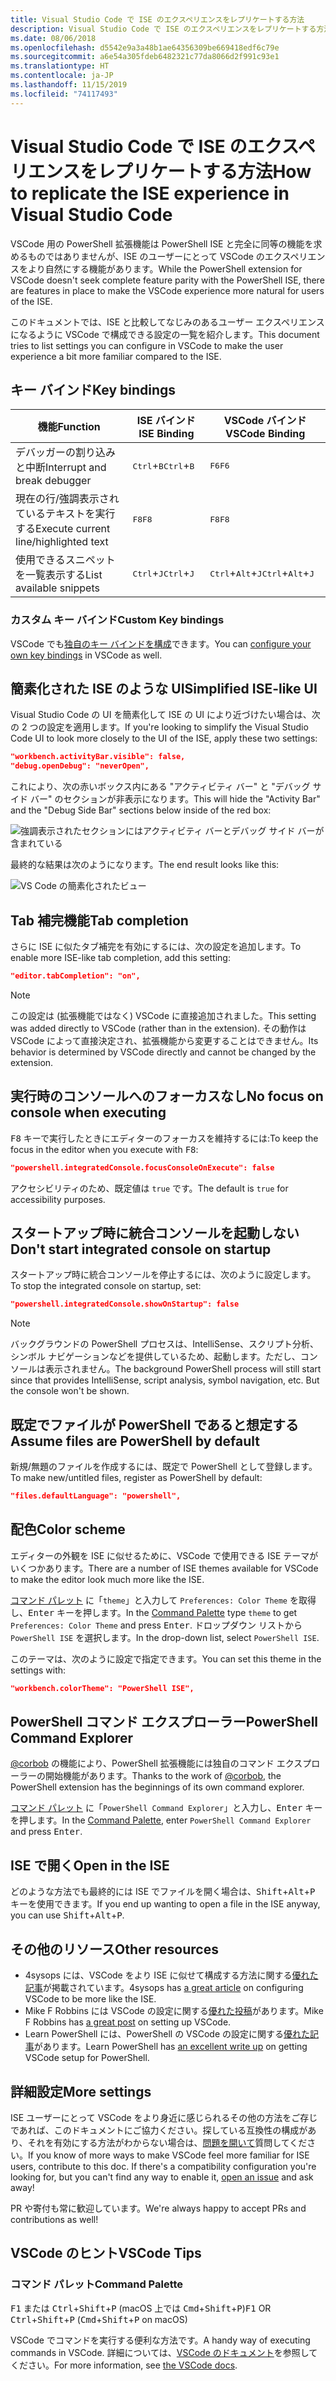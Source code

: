 ```yaml
---
title: Visual Studio Code で ISE のエクスペリエンスをレプリケートする方法
description: Visual Studio Code で ISE のエクスペリエンスをレプリケートする方法
ms.date: 08/06/2018
ms.openlocfilehash: d5542e9a3a48b1ae64356309be669418edf6c79e
ms.sourcegitcommit: a6e54a305fdeb6482321c77da8066d2f991c93e1
ms.translationtype: HT
ms.contentlocale: ja-JP
ms.lasthandoff: 11/15/2019
ms.locfileid: "74117493"
---
```

# <a name="how-to-replicate-the-ise-experience-in-visual-studio-code"></a><span data-ttu-id="18909-103">Visual Studio Code で ISE のエクスペリエンスをレプリケートする方法</span><span class="sxs-lookup"><span data-stu-id="18909-103">How to replicate the ISE experience in Visual Studio Code</span></span>

<span data-ttu-id="18909-104">VSCode 用の PowerShell 拡張機能は PowerShell ISE と完全に同等の機能を求めるものではありませんが、ISE のユーザーにとって VSCode のエクスペリエンスをより自然にする機能があります。</span><span class="sxs-lookup"><span data-stu-id="18909-104">While the PowerShell extension for VSCode doesn't seek complete feature parity with the PowerShell ISE, there are features in place to make the VSCode experience more natural for users of the ISE.</span></span>

<span data-ttu-id="18909-105">このドキュメントでは、ISE と比較してなじみのあるユーザー エクスペリエンスになるように VSCode で構成できる設定の一覧を紹介します。</span><span class="sxs-lookup"><span data-stu-id="18909-105">This document tries to list settings you can configure in VSCode to make the user experience a bit more familiar compared to the ISE.</span></span>

## <a name="key-bindings"></a><span data-ttu-id="18909-106">キー バインド</span><span class="sxs-lookup"><span data-stu-id="18909-106">Key bindings</span></span>

| <span data-ttu-id="18909-107">機能</span><span class="sxs-lookup"><span data-stu-id="18909-107">Function</span></span>                              | <span data-ttu-id="18909-108">ISE バインド</span><span class="sxs-lookup"><span data-stu-id="18909-108">ISE Binding</span></span>                  | <span data-ttu-id="18909-109">VSCode バインド</span><span class="sxs-lookup"><span data-stu-id="18909-109">VSCode Binding</span></span>                              |
| ----------------                      | -----------                  | --------------                              |
| <span data-ttu-id="18909-110">デバッガーの割り込みと中断</span><span class="sxs-lookup"><span data-stu-id="18909-110">Interrupt and break debugger</span></span>          | <span data-ttu-id="18909-111"><kbd>Ctrl</kbd>+<kbd>B</kbd></span><span class="sxs-lookup"><span data-stu-id="18909-111"><kbd>Ctrl</kbd>+<kbd>B</kbd></span></span> | <span data-ttu-id="18909-112"><kbd>F6</kbd></span><span class="sxs-lookup"><span data-stu-id="18909-112"><kbd>F6</kbd></span></span>                               |
| <span data-ttu-id="18909-113">現在の行/強調表示されているテキストを実行する</span><span class="sxs-lookup"><span data-stu-id="18909-113">Execute current line/highlighted text</span></span> | <span data-ttu-id="18909-114"><kbd>F8</kbd></span><span class="sxs-lookup"><span data-stu-id="18909-114"><kbd>F8</kbd></span></span>                | <span data-ttu-id="18909-115"><kbd>F8</kbd></span><span class="sxs-lookup"><span data-stu-id="18909-115"><kbd>F8</kbd></span></span>                               |
| <span data-ttu-id="18909-116">使用できるスニペットを一覧表示する</span><span class="sxs-lookup"><span data-stu-id="18909-116">List available snippets</span></span>               | <span data-ttu-id="18909-117"><kbd>Ctrl</kbd>+<kbd>J</kbd></span><span class="sxs-lookup"><span data-stu-id="18909-117"><kbd>Ctrl</kbd>+<kbd>J</kbd></span></span> | <span data-ttu-id="18909-118"><kbd>Ctrl</kbd>+<kbd>Alt</kbd>+<kbd>J</kbd></span><span class="sxs-lookup"><span data-stu-id="18909-118"><kbd>Ctrl</kbd>+<kbd>Alt</kbd>+<kbd>J</kbd></span></span> |

### <a name="custom-key-bindings"></a><span data-ttu-id="18909-119">カスタム キー バインド</span><span class="sxs-lookup"><span data-stu-id="18909-119">Custom Key bindings</span></span>

<span data-ttu-id="18909-120">VSCode でも[独自のキー バインドを構成](https://code.visualstudio.com/docs/getstarted/keybindings#_custom-keybindings-for-refactorings)できます。</span><span class="sxs-lookup"><span data-stu-id="18909-120">You can [configure your own key bindings](https://code.visualstudio.com/docs/getstarted/keybindings#_custom-keybindings-for-refactorings) in VSCode as well.</span></span>

## <a name="simplified-ise-like-ui"></a><span data-ttu-id="18909-121">簡素化された ISE のような UI</span><span class="sxs-lookup"><span data-stu-id="18909-121">Simplified ISE-like UI</span></span>

<span data-ttu-id="18909-122">Visual Studio Code の UI を簡素化して ISE の UI により近づけたい場合は、次の 2 つの設定を適用します。</span><span class="sxs-lookup"><span data-stu-id="18909-122">If you're looking to simplify the Visual Studio Code UI to look more closely to the UI of the ISE, apply these two settings:</span></span>

```json
"workbench.activityBar.visible": false,
"debug.openDebug": "neverOpen",
```

<span data-ttu-id="18909-123">これにより、次の赤いボックス内にある "アクティビティ バー" と "デバッグ サイド バー" のセクションが非表示になります。</span><span class="sxs-lookup"><span data-stu-id="18909-123">This will hide the "Activity Bar" and the "Debug Side Bar" sections below inside of the red box:</span></span>

![強調表示されたセクションにはアクティビティ バーとデバッグ サイド バーが含まれている](images/How-To-Replicate-the-ISE-Experience-In-VSCode/1-highlighted-sidebar.png)

<span data-ttu-id="18909-125">最終的な結果は次のようになります。</span><span class="sxs-lookup"><span data-stu-id="18909-125">The end result looks like this:</span></span>

![VS Code の簡素化されたビュー](images/How-To-Replicate-the-ISE-Experience-In-VSCode/2-simplified-ui.png)

## <a name="tab-completion"></a><span data-ttu-id="18909-127">Tab 補完機能</span><span class="sxs-lookup"><span data-stu-id="18909-127">Tab completion</span></span>

<span data-ttu-id="18909-128">さらに ISE に似たタブ補完を有効にするには、次の設定を追加します。</span><span class="sxs-lookup"><span data-stu-id="18909-128">To enable more ISE-like tab completion, add this setting:</span></span>

```json
"editor.tabCompletion": "on",
```

> [!NOTE]
> <span data-ttu-id="18909-129">この設定は (拡張機能ではなく) VSCode に直接追加されました。</span><span class="sxs-lookup"><span data-stu-id="18909-129">This setting was added directly to VSCode (rather than in the extension).</span></span> <span data-ttu-id="18909-130">その動作は VSCode によって直接決定され、拡張機能から変更することはできません。</span><span class="sxs-lookup"><span data-stu-id="18909-130">Its behavior is determined by VSCode directly and cannot be changed by the extension.</span></span>

## <a name="no-focus-on-console-when-executing"></a><span data-ttu-id="18909-131">実行時のコンソールへのフォーカスなし</span><span class="sxs-lookup"><span data-stu-id="18909-131">No focus on console when executing</span></span>

<span data-ttu-id="18909-132"><kbd>F8</kbd> キーで実行したときにエディターのフォーカスを維持するには:</span><span class="sxs-lookup"><span data-stu-id="18909-132">To keep the focus in the editor when you execute with <kbd>F8</kbd>:</span></span>

```json
"powershell.integratedConsole.focusConsoleOnExecute": false
```

<span data-ttu-id="18909-133">アクセシビリティのため、既定値は `true` です。</span><span class="sxs-lookup"><span data-stu-id="18909-133">The default is `true` for accessibility purposes.</span></span>

## <a name="dont-start-integrated-console-on-startup"></a><span data-ttu-id="18909-134">スタートアップ時に統合コンソールを起動しない</span><span class="sxs-lookup"><span data-stu-id="18909-134">Don't start integrated console on startup</span></span>

<span data-ttu-id="18909-135">スタートアップ時に統合コンソールを停止するには、次のように設定します。</span><span class="sxs-lookup"><span data-stu-id="18909-135">To stop the integrated console on startup, set:</span></span>

```json
"powershell.integratedConsole.showOnStartup": false
```

> [!NOTE]
> <span data-ttu-id="18909-136">バックグラウンドの PowerShell プロセスは、IntelliSense、スクリプト分析、シンボル ナビゲーションなどを提供しているため、起動します。ただし、コンソールは表示されません。</span><span class="sxs-lookup"><span data-stu-id="18909-136">The background PowerShell process will still start since that provides IntelliSense, script analysis, symbol navigation, etc. But the console won't be shown.</span></span>

## <a name="assume-files-are-powershell-by-default"></a><span data-ttu-id="18909-137">既定でファイルが PowerShell であると想定する</span><span class="sxs-lookup"><span data-stu-id="18909-137">Assume files are PowerShell by default</span></span>

<span data-ttu-id="18909-138">新規/無題のファイルを作成するには、既定で PowerShell として登録します。</span><span class="sxs-lookup"><span data-stu-id="18909-138">To make new/untitled files, register as PowerShell by default:</span></span>

```json
"files.defaultLanguage": "powershell",
```

## <a name="color-scheme"></a><span data-ttu-id="18909-139">配色</span><span class="sxs-lookup"><span data-stu-id="18909-139">Color scheme</span></span>

<span data-ttu-id="18909-140">エディターの外観を ISE に似せるために、VSCode で使用できる ISE テーマがいくつかあります。</span><span class="sxs-lookup"><span data-stu-id="18909-140">There are a number of ISE themes available for VSCode to make the editor look much more like the ISE.</span></span>

<span data-ttu-id="18909-141">[コマンド パレット] に「`theme`」と入力して `Preferences: Color Theme` を取得し、<kbd>Enter</kbd> キーを押します。</span><span class="sxs-lookup"><span data-stu-id="18909-141">In the [Command Palette] type `theme` to get `Preferences: Color Theme` and press <kbd>Enter</kbd>.</span></span>
<span data-ttu-id="18909-142">ドロップダウン リストから `PowerShell ISE` を選択します。</span><span class="sxs-lookup"><span data-stu-id="18909-142">In the drop-down list, select `PowerShell ISE`.</span></span>

<span data-ttu-id="18909-143">このテーマは、次のように設定で指定できます。</span><span class="sxs-lookup"><span data-stu-id="18909-143">You can set this theme in the settings with:</span></span>

```json
"workbench.colorTheme": "PowerShell ISE",
```

## <a name="powershell-command-explorer"></a><span data-ttu-id="18909-144">PowerShell コマンド エクスプローラー</span><span class="sxs-lookup"><span data-stu-id="18909-144">PowerShell Command Explorer</span></span>

<span data-ttu-id="18909-145">[@corbob](https://github.com/corbob) の機能により、PowerShell 拡張機能には独自のコマンド エクスプローラーの開始機能があります。</span><span class="sxs-lookup"><span data-stu-id="18909-145">Thanks to the work of [@corbob](https://github.com/corbob), the PowerShell extension has the beginnings of its own command explorer.</span></span>

<span data-ttu-id="18909-146">[コマンド パレット] に「`PowerShell Command Explorer`」と入力し、<kbd>Enter</kbd> キーを押します。</span><span class="sxs-lookup"><span data-stu-id="18909-146">In the [Command Palette], enter `PowerShell Command Explorer` and press <kbd>Enter</kbd>.</span></span>

## <a name="open-in-the-ise"></a><span data-ttu-id="18909-147">ISE で開く</span><span class="sxs-lookup"><span data-stu-id="18909-147">Open in the ISE</span></span>

<span data-ttu-id="18909-148">どのような方法でも最終的には ISE でファイルを開く場合は、<kbd>Shift</kbd>+<kbd>Alt</kbd>+<kbd>P</kbd> キーを使用できます。</span><span class="sxs-lookup"><span data-stu-id="18909-148">If you end up wanting to open a file in the ISE anyway, you can use <kbd>Shift</kbd>+<kbd>Alt</kbd>+<kbd>P</kbd>.</span></span>

## <a name="other-resources"></a><span data-ttu-id="18909-149">その他のリソース</span><span class="sxs-lookup"><span data-stu-id="18909-149">Other resources</span></span>

- <span data-ttu-id="18909-150">4sysops には、VSCode をより ISE に似せて構成する方法に関する[優れた記事](https://4sysops.com/archives/make-visual-studio-code-look-and-behave-like-powershell-ise/)が掲載されています。</span><span class="sxs-lookup"><span data-stu-id="18909-150">4sysops has [a great article](https://4sysops.com/archives/make-visual-studio-code-look-and-behave-like-powershell-ise/) on configuring VSCode to be more like the ISE.</span></span>
- <span data-ttu-id="18909-151">Mike F Robbins には VSCode の設定に関する[優れた投稿](https://mikefrobbins.com/2017/08/24/how-to-install-visual-studio-code-and-configure-it-as-a-replacement-for-the-powershell-ise/)があります。</span><span class="sxs-lookup"><span data-stu-id="18909-151">Mike F Robbins has [a great post](https://mikefrobbins.com/2017/08/24/how-to-install-visual-studio-code-and-configure-it-as-a-replacement-for-the-powershell-ise/) on setting up VSCode.</span></span>
- <span data-ttu-id="18909-152">Learn PowerShell には、PowerShell の VSCode の設定に関する[優れた記事](https://www.learnpwsh.com/setup-vs-code-for-powershell/)があります。</span><span class="sxs-lookup"><span data-stu-id="18909-152">Learn PowerShell has [an excellent write up](https://www.learnpwsh.com/setup-vs-code-for-powershell/) on getting VSCode setup for PowerShell.</span></span>

## <a name="more-settings"></a><span data-ttu-id="18909-153">詳細設定</span><span class="sxs-lookup"><span data-stu-id="18909-153">More settings</span></span>

<span data-ttu-id="18909-154">ISE ユーザーにとって VSCode をより身近に感じられるその他の方法をご存じであれば、このドキュメントにご協力ください。探している互換性の構成があり、それを有効にする方法がわからない場合は、[問題を開いて](https://github.com/PowerShell/vscode-powershell/issues/new/choose)質問してください。</span><span class="sxs-lookup"><span data-stu-id="18909-154">If you know of more ways to make VSCode feel more familiar for ISE users, contribute to this doc. If there's a compatibility configuration you're looking for, but you can't find any way to enable it, [open an issue](https://github.com/PowerShell/vscode-powershell/issues/new/choose) and ask away!</span></span>

<span data-ttu-id="18909-155">PR や寄付も常に歓迎しています。</span><span class="sxs-lookup"><span data-stu-id="18909-155">We're always happy to accept PRs and contributions as well!</span></span>

## <a name="vscode-tips"></a><span data-ttu-id="18909-156">VSCode のヒント</span><span class="sxs-lookup"><span data-stu-id="18909-156">VSCode Tips</span></span>

### <a name="command-palette"></a><span data-ttu-id="18909-157">コマンド パレット</span><span class="sxs-lookup"><span data-stu-id="18909-157">Command Palette</span></span>

<span data-ttu-id="18909-158"><kbd>F1</kbd> または <kbd>Ctrl</kbd>+<kbd>Shift</kbd>+<kbd>P</kbd> (macOS 上では <kbd>Cmd</kbd>+<kbd>Shift</kbd>+<kbd>P</kbd>)</span><span class="sxs-lookup"><span data-stu-id="18909-158"><kbd>F1</kbd> OR <kbd>Ctrl</kbd>+<kbd>Shift</kbd>+<kbd>P</kbd> (<kbd>Cmd</kbd>+<kbd>Shift</kbd>+<kbd>P</kbd> on macOS)</span></span>

<span data-ttu-id="18909-159">VSCode でコマンドを実行する便利な方法です。</span><span class="sxs-lookup"><span data-stu-id="18909-159">A handy way of executing commands in VSCode.</span></span>
<span data-ttu-id="18909-160">詳細については、[VSCode のドキュメント](https://code.visualstudio.com/docs/getstarted/userinterface#_command-palette)を参照してください。</span><span class="sxs-lookup"><span data-stu-id="18909-160">For more information, see [the VSCode docs](https://code.visualstudio.com/docs/getstarted/userinterface#_command-palette).</span></span>

[コマンド パレット]: #command-palette
[Command Palette]: #command-palette
